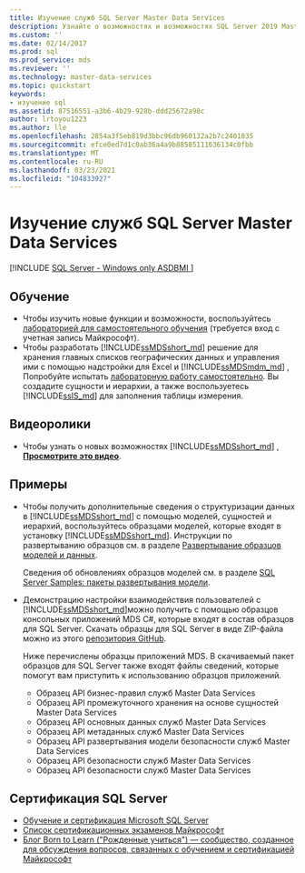 ```yaml
---
title: Изучение служб SQL Server Master Data Services
description: Узнайте о возможностях и возможностях SQL Server 2019 Master Data Services с помощью самостоятельного обучения, видео, примеров и сертификации SQL Server.
ms.custom: ''
ms.date: 02/14/2017
ms.prod: sql
ms.prod_service: mds
ms.reviewer: ''
ms.technology: master-data-services
ms.topic: quickstart
keywords:
- изучение sql
ms.assetid: 87516551-a3b6-4b29-928b-ddd25672a98c
author: lrtoyou1223
ms.author: lle
ms.openlocfilehash: 2854a3f5eb819d3bbc96db960132a2b7c2401035
ms.sourcegitcommit: efce0ed7d1c0ab36a4a9b88585111636134c0fbb
ms.translationtype: MT
ms.contentlocale: ru-RU
ms.lasthandoff: 03/23/2021
ms.locfileid: "104833927"
---
```

# <a name="learn-sql-server-master-data-services"></a>Изучение служб SQL Server Master Data Services

[!INCLUDE [SQL Server - Windows only ASDBMI  ](../includes/applies-to-version/sql-windows-only-asdbmi.md)]

  
  
## <a name="training"></a>Обучение  

* Чтобы изучить новые функции и возможности, воспользуйтесь [лабораторией для самостоятельного обучения](https://www.microsoft.com/handsonlabs/selfpacedlabs) (требуется вход с учетная запись Майкрософт).  
* Чтобы разработать [!INCLUDE[ssMDSshort_md](../includes/ssmdsshort-md.md)] решение для хранения главных списков географических данных и управления ими с помощью надстройки для Excel и [!INCLUDE[ssMDSmdm_md](../includes/ssmdsmdm-md.md)] , Попробуйте испытать [лабораторную работу самостоятельно](https://www.microsoft.com/handsonlabs/selfpacedlabs). Вы создадите сущности и иерархии, а также воспользуетесь [!INCLUDE[ssIS_md](../includes/ssis-md.md)] для заполнения таблицы измерения.  
  
## <a name="videos"></a>Видеоролики  
* Чтобы узнать о новых возможностях [!INCLUDE[ssMDSshort_md](../includes/ssmdsshort-md.md)] , [**Просмотрите это видео**](https://www.youtube.com/watch?v=cKA72FpOVxI).  
  
## <a name="samples"></a>Примеры  
* Чтобы получить дополнительные сведения о структуризации данных в [!INCLUDE[ssMDSshort_md](../includes/ssmdsshort-md.md)] с помощью моделей, сущностей и иерархий, воспользуйтесь образцами моделей, которые входят в установку [!INCLUDE[ssMDSshort_md](../includes/ssmdsshort-md.md)]. Инструкции по развертыванию образцов см. в разделе [Развертывание образцов моделей и данных](../master-data-services/master-data-services-installation-and-configuration.md#deploySample).   
  
    Сведения об обновлениях образцов моделей см. в разделе [SQL Server Samples: пакеты развертывания модели](../master-data-services/sql-server-samples-model-deployment-packages-mds.md).  
  
* Демонстрацию настройки взаимодействия пользователей с [!INCLUDE[ssMDSshort_md](../includes/ssmdsshort-md.md)]можно получить с помощью образцов консольных приложений MDS C#, которые входят в состав образцов для SQL Server. Скачать образцы для SQL Server в виде ZIP-файла можно из этого [репозитория GitHub](https://github.com/Microsoft/sql-server-samples).  
  
    Ниже перечислены образцы приложений MDS. В скачиваемый пакет образцов для SQL Server также входят файлы сведений, которые помогут вам приступить к использованию образцов приложений.  
    * Образец API бизнес-правил служб Master Data Services  
    * Образец API промежуточного хранения на основе сущностей Master Data Services  
    * Образец API основных данных служб Master Data Services  
    * Образец API метаданных служб Master Data Services  
    * Образец API развертывания модели безопасности служб Master Data Services  
    * Образец API безопасности служб Master Data Services  
    * Образец API безопасности служб Master Data Services  
  
## <a name="sql-server-certification"></a>Сертификация SQL Server  
* [Обучение и сертификация Microsoft SQL Server](https://www.microsoft.com/learning/sql-training.aspx)  
* [Список сертификационных экзаменов Майкрософт](https://www.microsoft.com/learning/exam-list.aspx)  
* [Блог Born to Learn ("Рожденные учиться") — сообщество, созданное для обсуждения вопросов, связанных с обучением и сертификацией Майкрософт](https://microsoft.com/learning/community.aspx)  
  
  
  
  
  
  

